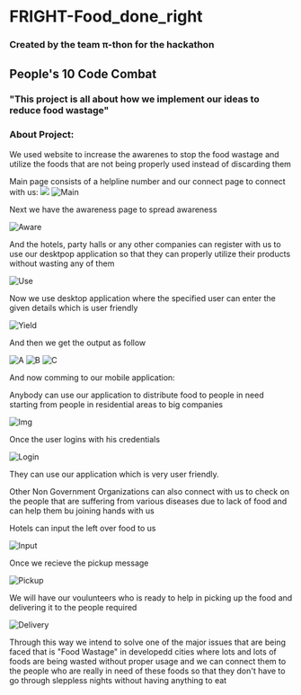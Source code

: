 # FRIGHT-Food_done_right

### Created by the team π-thon for the hackathon 
## People's 10 Code Combat 

### "This project is all about how we implement our ideas to reduce food wastage"

### About Project:

We used website to increase the awarenes to stop the food wastage and utilize the foods that are not being properly used instead of discarding them

Main page consists of a helpline number and our connect page to connect with us:
<img src="https://github.com/manishgowdans2/FRIGHT-Food_Done_Right/blob/main/FRIGHT_MOBILE_APPLICATION/screenshot/Screenshot%20(297).png"/>
![Main](https://github.com/manishgowdans2/FRIGHT-Food_Done_Right/blob/main/FRIGHT_MOBILE_APPLICATION/screenshot/Screenshot%20(297).png)

Next we have the awareness page to spread awareness

![Aware](https://github.com/manishgowdans2/FRIGHT-Food_Done_Right/blob/main/FRIGHT_MOBILE_APPLICATION/screenshot/Screenshot%20(298).png)

And the hotels, party halls or any other companies can register with us to use our desktpop application so that they can properly utilize their products without wasting any of them

![Use](https://github.com/manishgowdans2/FRIGHT-Food_Done_Right/blob/main/FRIGHT_MOBILE_APPLICATION/screenshot/Screenshot%20(300).png)

Now we use desktop application where the specified user can enter the given details which is user friendly

![Yield](https://github.com/manishgowdans2/FRIGHT-Food_Done_Right/blob/main/FRIGHT_MOBILE_APPLICATION/screenshot/Screenshot%20(301).png)

And then we get the output as follow

![A](https://github.com/manishgowdans2/FRIGHT-Food_Done_Right/blob/main/FRIGHT_MOBILE_APPLICATION/screenshot/forecast.png)
![B](https://github.com/manishgowdans2/FRIGHT-Food_Done_Right/blob/main/FRIGHT_MOBILE_APPLICATION/screenshot/forecast2.png)
![C](https://github.com/manishgowdans2/FRIGHT-Food_Done_Right/blob/main/FRIGHT_MOBILE_APPLICATION/screenshot/WhatsApp%20Image%202022-11-02%20at%2015.59.48.jpeg)

And now comming to our mobile application:

Anybody can use our application to distribute food to people in need starting from people in residential areas to big companies

![Img](https://github.com/manishgowdans2/FRIGHT-Food_Done_Right/blob/main/FRIGHT_MOBILE_APPLICATION/screenshot/WhatsApp%20Image%202022-11-04%20at%2006.47.40%20(1).jpeg)

Once the user logins with his credentials

![Login](https://github.com/manishgowdans2/FRIGHT-Food_Done_Right/blob/main/FRIGHT_MOBILE_APPLICATION/screenshot/WhatsApp%20Image%202022-11-04%20at%2006.47.40.jpeg)

They can use our application which is very user friendly.

Other Non Government Organizations can also connect with us to check on the people that are suffering from various diseases due to lack of food and can help them bu joining hands with us

Hotels can input the left over food to us 

![Input](https://github.com/manishgowdans2/FRIGHT-Food_Done_Right/blob/main/FRIGHT_MOBILE_APPLICATION/screenshot/WhatsApp%20Image%202022-11-04%20at%2006.47.39%20(2).jpeg)

Once we recieve the pickup message

![Pickup](https://github.com/manishgowdans2/FRIGHT-Food_Done_Right/blob/main/FRIGHT_MOBILE_APPLICATION/screenshot/WhatsApp%20Image%202022-11-04%20at%2006.47.39%20(1).jpeg)

We will have our voulunteers who is ready to help in picking up the food and delivering it to the people required

![Delivery](https://github.com/manishgowdans2/FRIGHT-Food_Done_Right/blob/main/FRIGHT_MOBILE_APPLICATION/screenshot/WhatsApp%20Image%202022-11-04%20at%2006.47.39%20(3).jpeg)

Through this way we intend to solve one of the major issues that are being faced that is "Food Wastage" in developedd cities where lots and lots of foods are being wasted without proper usage and we can connect them to the people who are really in need of these foods so that they don't have to go through sleppless nights without having anything to eat
